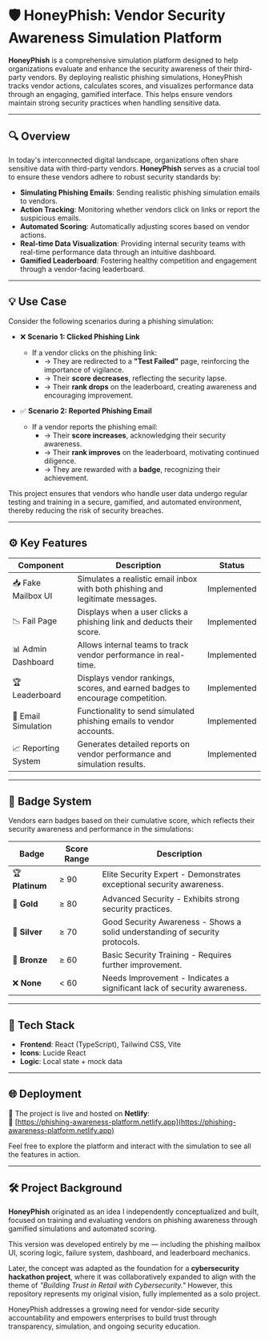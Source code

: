 # 🛡️ HoneyPhish: Vendor Security Awareness Simulation Platform

**HoneyPhish** is a comprehensive simulation platform designed to help organizations evaluate and enhance the security awareness of their third-party vendors. By deploying realistic phishing simulations, HoneyPhish tracks vendor actions, calculates scores, and visualizes performance data through an engaging, gamified interface. This helps ensure vendors maintain strong security practices when handling sensitive data.

---

## 🔍 Overview

In today's interconnected digital landscape, organizations often share sensitive data with third-party vendors. **HoneyPhish** serves as a crucial tool to ensure these vendors adhere to robust security standards by:

- **Simulating Phishing Emails**: Sending realistic phishing simulation emails to vendors.
- **Action Tracking**: Monitoring whether vendors click on links or report the suspicious emails.
- **Automated Scoring**: Automatically adjusting scores based on vendor actions.
- **Real-time Data Visualization**: Providing internal security teams with real-time performance data through an intuitive dashboard.
- **Gamified Leaderboard**: Fostering healthy competition and engagement through a vendor-facing leaderboard.

---

## 💡 Use Case

Consider the following scenarios during a phishing simulation:

- ❌ **Scenario 1: Clicked Phishing Link**
  - If a vendor clicks on the phishing link:
    - → They are redirected to a **"Test Failed"** page, reinforcing the importance of vigilance.
    - → Their **score decreases**, reflecting the security lapse.
    - → Their **rank drops** on the leaderboard, creating awareness and encouraging improvement.

- ✅ **Scenario 2: Reported Phishing Email**
  - If a vendor reports the phishing email:
    - → Their **score increases**, acknowledging their security awareness.
    - → Their **rank improves** on the leaderboard, motivating continued diligence.
    - → They are rewarded with a **badge**, recognizing their achievement.

This project ensures that vendors who handle user data undergo regular testing and training in a secure, gamified, and automated environment, thereby reducing the risk of security breaches.

---

## ⚙️ Key Features

| Component             | Description                                                                         | Status      |
|----------------------|-------------------------------------------------------------------------------------|-------------|
| 📥 Fake Mailbox UI    | Simulates a realistic email inbox with both phishing and legitimate messages.        | Implemented |
| 📉 Fail Page         | Displays when a user clicks a phishing link and deducts their score.                 | Implemented |
| 📊 Admin Dashboard   | Allows internal teams to track vendor performance in real-time.                      | Implemented |
| 🏆 Leaderboard       | Displays vendor rankings, scores, and earned badges to encourage competition.       | Implemented |
| 📧 Email Simulation  | Functionality to send simulated phishing emails to vendor accounts.                | Implemented |
| 📈 Reporting System  | Generates detailed reports on vendor performance and simulation results.            | Implemented |

---

## 🏅 Badge System

Vendors earn badges based on their cumulative score, which reflects their security awareness and performance in the simulations:

| Badge        | Score Range | Description                       |
|--------------|-------------|-----------------------------------|
| 🏆 **Platinum**   | ≥ 90        | Elite Security Expert - Demonstrates exceptional security awareness. |
| 🥇 **Gold**       | ≥ 80        | Advanced Security - Exhibits strong security practices.            |
| 🥈 **Silver**     | ≥ 70        | Good Security Awareness - Shows a solid understanding of security protocols. |
| 🥉 **Bronze**     | ≥ 60        | Basic Security Training - Requires further improvement.              |
| ❌ **None**       | < 60        | Needs Improvement - Indicates a significant lack of security awareness.     |

---

## 🧠 Tech Stack

- **Frontend**: React (TypeScript), Tailwind CSS, Vite
- **Icons**: Lucide React
- **Logic**: Local state + mock data

---

## 🌐 Deployment

🚀 The project is live and hosted on **Netlify**:  
🔗 [https://phishing-awareness-platform.netlify.app](https://phishing-awareness-platform.netlify.app)

Feel free to explore the platform and interact with the simulation to see all the features in action.

---

## 🛠️ Project Background

**HoneyPhish** originated as an idea I independently conceptualized and built, focused on training and evaluating vendors on phishing awareness through gamified simulations and automated scoring.

This version was developed entirely by me — including the phishing mailbox UI, scoring logic, failure system, dashboard, and leaderboard mechanics.

Later, the concept was adapted as the foundation for a **cybersecurity hackathon project**, where it was collaboratively expanded to align with the theme of *"Building Trust in Retail with Cybersecurity."* However, this repository represents my original vision, fully implemented as a solo project.

HoneyPhish addresses a growing need for vendor-side security accountability and empowers enterprises to build trust through transparency, simulation, and ongoing security education.
